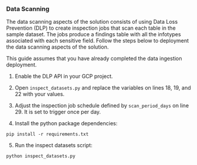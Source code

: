 ### Data Scanning

The data scanning aspects of the solution consists of using Data Loss Prevention (DLP) to create inspection jobs that scan each table in the sample dataset. The jobs produce a findings table with all the infotypes associated with each sensitive field. Follow the steps below to deployment the data scanning aspects of the solution. 

This guide assumes that you have already completed the data ingestion deployment.   

1. Enable the DLP API in your GCP project. 

2. Open `inspect_datasets.py` and replace the variables on lines 18, 19, and 22 with your values. 

3. Adjust the inspection job schedule defined by `scan_period_days` on line 29. It is set to trigger once per day. 

4. Install the python package dependencies:

`pip install -r requirements.txt`

5. Run the inspect datasets script:

`python inspect_datasets.py`

